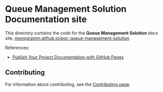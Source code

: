 # **Queue Management Solution** Documentation site

This directory contains the code for the **Queue Management Solution** docs site, [monogramm.github.io/poc-queue-management-solution](https://monogramm.github.io/poc-queue-management-solution).

References:

-   [Publish Your Project Documentation with GitHub Pages](https://github.blog/2016-08-22-publish-your-project-documentation-with-github-pages/)

## Contributing

For information about contributing, see the [Contributing page](https://github.com/Monogramm/poc-queue-management-solution/blob/master/CONTRIBUTING.md).
